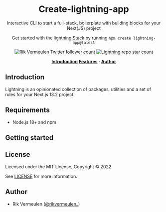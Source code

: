 <h1 align="center">Create-lightning-app</h1>

<p align="center">
  Interactive CLI to start a full-stack, boilerplate with building blocks for your Next(JS) project
</p>

<p align="center">
  Get started with the <a rel="noopener noreferrer" target="_blank" href="https://github.com/rikvermeulen/lightning">lightning Stack</a> by running <code>npm create lightning-app@latest</code>
</p>

<p align="center">
  <a href="https://twitter.com/rikvermeulen_">
    <img src="https://img.shields.io/twitter/follow/rikvermeulen_?style=flat&label=rikvermeulen_&logo=twitter&color=0bf&logoColor=fff" alt="Rik Vermeulen Twitter follower count" />
  </a>
  <a href="https://github.com/rikvermeulen/lightning">
    <img src="https://img.shields.io/github/stars/rikvermeulen/lightning?label=rikvermeulen%2Flightning" alt="Lightning repo star count" />
  </a>
</p>

<p align="center">
  <a href="#introduction"><strong>Introduction</strong></a>
  <a href="#features"><strong>Features</strong></a> ·
  <a href="#author"><strong>Author</strong></a>
</p>

## Introduction

Lightning is an opinionated collection of packages, utilities and a set of rules for your Next.js 13.2 project.

## Requirements

- Node.js 18+ and npm

## Getting started

## License

Licensed under the MIT License, Copyright © 2022

See [LICENSE](LICENSE) for more information.

## Author

- Rik Vermeulen ([@rikvermeulen\_](https://twitter.com/rikvermeulen_))
